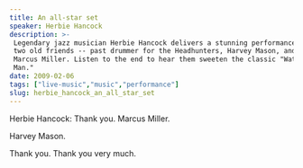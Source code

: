 ```yaml
---
title: An all-star set
speaker: Herbie Hancock
description: >-
 Legendary jazz musician Herbie Hancock delivers a stunning performance alongside
 two old friends -- past drummer for the Headhunters, Harvey Mason, and bassist
 Marcus Miller. Listen to the end to hear them sweeten the classic "Watermelon
 Man."
date: 2009-02-06
tags: ["live-music","music","performance"]
slug: herbie_hancock_an_all_star_set
---
```


Herbie Hancock: Thank you. Marcus Miller. 

Harvey Mason. 

Thank you. Thank you very much. 

<!--
ad_duration=3.33
comment_count=79
event="TED2009"
external_start_time=0
intro_duration=11.82
is_subtitle_required="False"
is_talk_featured="True"
language="en"
language_swap="False"
native_language="en"
number_of_related_talks=6
number_of_speakers=1
number_of_subtitled_videos=32
number_of_tags=3
number_of_talk_download_languages=32
number_of_talk_more_resources=0
number_of_talk_recommendations=0
number_of_talks_take_actions=0
post_ad_duration=0.83
published_timestamp="2010-01-08 06:48:00"
recording_date="2009-02-06"
speaker_description="Jazz legend"
speaker_is_published=1
speaker_name="Herbie Hancock"
speaker_what_others_say="Herbie was the step after Bud Powell and Thelonious Monk, and I haven't heard anybody yet who has come after him."
talk_name="An all-star set"
talks_tags=["live-music","music","performance"]
url_photo_speaker="https://pe.tedcdn.com/images/ted/140142_254x191.jpg"
url_photo_talk="https://pe.tedcdn.com/images/ted/140138_800x600.jpg"
url_webpage="https://www.ted.com/talks/herbie_hancock_an_all_star_set"
video_type_name="TED Stage Talk"
-->